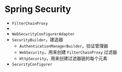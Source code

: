 # Spring Security

- `FilterChainProxy`
- 
- `WebSecurityConfigurerAdapter`
- `SecurityBuilder`，建造器
  - `AuthenticationManagerBuilder`，验证管理器
  - `WebSecurity`，用来创建 `FilterChainProxy` 过滤器
  - `HttpSecurity`，用来创建过滤器链的每个元素
- `SecurityConfigurer`
